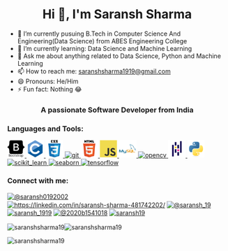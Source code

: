 <h1 align="center">Hi 👋, I'm Saransh Sharma</h1> 

- 🔭 I’m currently pusuing B.Tech in Computer Science And Engineering(Data Science) from ABES Engineering College
- 🌱 I’m currently learning: Data Science and Machine Learning
- 💬 Ask me about anything related to Data Science, Python and Machine Learning 
- 📫 How to reach me: saranshsharma1919@gmail.com
- 😄 Pronouns: He/Him
- ⚡ Fun fact: Nothing 😂


<h3 align="center">A passionate Software Developer from India</h3>



<h3 align="left">Languages and Tools:</h3>
<p align="left"> <a href="https://getbootstrap.com" target="_blank" rel="noreferrer"> <img src="https://raw.githubusercontent.com/devicons/devicon/master/icons/bootstrap/bootstrap-plain-wordmark.svg" alt="bootstrap" width="40" height="40"/> </a> <a href="https://www.cprogramming.com/" target="_blank" rel="noreferrer"> <img src="https://raw.githubusercontent.com/devicons/devicon/master/icons/c/c-original.svg" alt="c" width="40" height="40"/> </a> <a href="https://www.w3schools.com/css/" target="_blank" rel="noreferrer"> <img src="https://raw.githubusercontent.com/devicons/devicon/master/icons/css3/css3-original-wordmark.svg" alt="css3" width="40" height="40"/> </a> <a href="https://git-scm.com/" target="_blank" rel="noreferrer"> <img src="https://www.vectorlogo.zone/logos/git-scm/git-scm-icon.svg" alt="git" width="40" height="40"/> </a> <a href="https://www.w3.org/html/" target="_blank" rel="noreferrer"> <img src="https://raw.githubusercontent.com/devicons/devicon/master/icons/html5/html5-original-wordmark.svg" alt="html5" width="40" height="40"/> </a> <a href="https://developer.mozilla.org/en-US/docs/Web/JavaScript" target="_blank" rel="noreferrer"> <img src="https://raw.githubusercontent.com/devicons/devicon/master/icons/javascript/javascript-original.svg" alt="javascript" width="40" height="40"/> </a> <a href="https://www.mysql.com/" target="_blank" rel="noreferrer"> <img src="https://raw.githubusercontent.com/devicons/devicon/master/icons/mysql/mysql-original-wordmark.svg" alt="mysql" width="40" height="40"/> </a> <a href="https://opencv.org/" target="_blank" rel="noreferrer"> <img src="https://www.vectorlogo.zone/logos/opencv/opencv-icon.svg" alt="opencv" width="40" height="40"/> </a> <a href="https://pandas.pydata.org/" target="_blank" rel="noreferrer"> <img src="https://raw.githubusercontent.com/devicons/devicon/2ae2a900d2f041da66e950e4d48052658d850630/icons/pandas/pandas-original.svg" alt="pandas" width="40" height="40"/> </a> <a href="https://www.python.org" target="_blank" rel="noreferrer"> <img src="https://raw.githubusercontent.com/devicons/devicon/master/icons/python/python-original.svg" alt="python" width="40" height="40"/> </a> <a href="https://scikit-learn.org/" target="_blank" rel="noreferrer"> <img src="https://upload.wikimedia.org/wikipedia/commons/0/05/Scikit_learn_logo_small.svg" alt="scikit_learn" width="40" height="40"/> </a> <a href="https://seaborn.pydata.org/" target="_blank" rel="noreferrer"> <img src="https://seaborn.pydata.org/_images/logo-mark-lightbg.svg" alt="seaborn" width="40" height="40"/> </a> <a href="https://www.tensorflow.org" target="_blank" rel="noreferrer"> <img src="https://www.vectorlogo.zone/logos/tensorflow/tensorflow-icon.svg" alt="tensorflow" width="40" height="40"/> </a> </p>

<h3 align="left">Connect with me:</h3>
<p align="left">
<a href="https://twitter.com/@saransh0192002" target="blank"><img align="center" src="https://raw.githubusercontent.com/rahuldkjain/github-profile-readme-generator/master/src/images/icons/Social/twitter.svg" alt="@saransh0192002" height="30" width="40" /></a>
<a href="https://www.linkedin.com/in/saransh-sharma-481742202/" target="blank"><img align="center" src="https://raw.githubusercontent.com/rahuldkjain/github-profile-readme-generator/master/src/images/icons/Social/linked-in-alt.svg" alt="https://linkedin.com/in/saransh-sharma-481742202/" height="30" width="40" /></a>
<a href="https://www.instagram.com/saransh_19/" target="blank"><img align="center" src="https://raw.githubusercontent.com/rahuldkjain/github-profile-readme-generator/master/src/images/icons/Social/instagram.svg" alt="@saransh_19" height="30" width="40" /></a>
<a href="https://www.codechef.com/users/saransh_1919" target="blank"><img align="center" src="https://cdn.jsdelivr.net/npm/simple-icons@3.1.0/icons/codechef.svg" alt="saransh_1919" height="30" width="40" /></a>
<a href="https://www.hackerrank.com/2020B1541018" target="blank"><img align="center" src="https://raw.githubusercontent.com/rahuldkjain/github-profile-readme-generator/master/src/images/icons/Social/hackerrank.svg" alt="@2020b1541018" height="30" width="40" /></a>
<a href="https://www.leetcode.com/saransh19" target="blank"><img align="center" src="https://raw.githubusercontent.com/rahuldkjain/github-profile-readme-generator/master/src/images/icons/Social/leet-code.svg" alt="saransh19" height="30" width="40" /></a>
</p>
<p><img align="center" src="https://github-readme-stats.vercel.app/api/top-langs?username=saranshsharma19&show_icons=true&locale=en&layout=compact" alt="saranshsharma19" height="200" width="200"/><img align="center" src="https://github-readme-streak-stats.herokuapp.com/?user=saranshsharma19&" alt="saranshsharma19" align="left"  height="200" width="200"/></p>

<p align="left"> <img src="https://komarev.com/ghpvc/?username=saranshsharma19&label=Profile%20views&color=0e75b6&style=flat" alt="saranshsharma19" /> </p>

